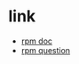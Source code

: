 # link
- [rpm doc](https://www.opennet.ru/docs/HOWTO-RU/RPM-HOWTO-48.html)
- [rpm question](http://stackoverflow.com/questions/16575680/rpmbuild-failing-error-installed-but-unpackaged-files-found)

